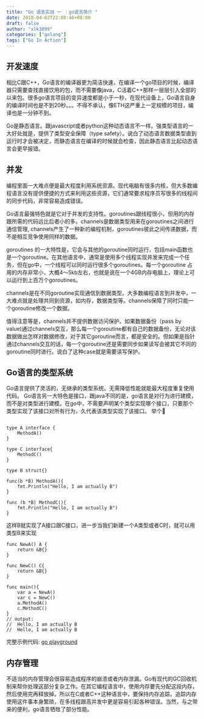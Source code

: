 ```yaml
---
title: "Go 语言实战 一 ：go语言简介 "
date: 2018-04-02T22:08:46+08:00
draft: false
author: "xlk3099"
categories: ["golang"]
tags: ["Go In Action"]
---
```


## 开发速度
相比C跟C++，Go语言的编译器更为简洁快速，在编译一个go项目的时候，编译器只需要查找直接饮用的包，而不需要像java，C活着C++那样一层层引入全部的以来包。很多go语言项目的变异速度都是小于一秒，在现代设备上，Go语言自身的编译时间也是不到20秒。。。不得不承认，像ETH这严重上一定规模的项目，编译也是一分钟不到。

Go是静态语言。跟javascript或者python这种动态语言不一样。强类型语言的一大好处就是，提供了类型安全保障（type safety）。说白了动态语言数据类型直到运行时才会被决定，而静态语言在编译的时候就会检查，因此静态语言比起动态语言会更早报错。

## 并发
编程里面一大难点便是最大程度利用系统资源。现代电脑有很多内核，但大多数编程语言没有提供便捷的方式来利用这些资源，它们通常要求程序员写很多的线程间的同步代码，非常容易造成错误。

Go语言最强特色就是它对于并发的支持性。goroutines跟线程很小，但用的内存跟所需的代码远比后者小的多。channels是数据类型用来在goroutines之间进行通信管理, channels产生了一种新的编程机制，goroutines彼此之间传递数据，而不是相互竞争使用同样的数据。

goroutines 的一大特性是，它会与其他的goroutine同时运行，包括main函数也是一个goroutine。在其他语言中，通常是使用多个线程实现并发来完成一个任务，但在go中，一个线程可以同时运行很多个goroutines。每一个goroutine 占用的内存非常小，大概4～5kb左右，也就是说在一个4GB内存电脑上，理论上可以运行到上百万个goroutines。

channels是在不同goroutine实现通信到数据类型。大多数编程语言到并发中，一大难点就是处理共同到资源，如内存，数据类型等。channels保障了同时只能一个goroutine修改一个数据。

值得注意等是，channels并不提供数据访问保护。如果数据备份（pass by value)通过channels交互，那么每一个goroutine都有自己的数据备份，无论对该数据做出怎样对数据修改，对于其它goroutine而言，都是安全的。但如果是指针通过channels交互的话，每一个goroutine还是需要同步如果读写会被其它不同的goroutine同时进行。说白了这种case就是需要读写保护。

## Go语言的类型系统
Go语言提供了灵活的，无继承的类型系统。无需降低性能就能最大程度重复使用代码。
Go语言另一大特色是接口，跟java不同的是，go语言是对行为进行建模，而不是对类型进行建模。在go中，不需要声明某个类型实现哪个接口，只要那个类型实现了该接口对所有行为，久代表该类型实现了该接口。
举个🌰

```golang

type A interface {
    MethodA() 
}

type C interface{
    MethodC()
}

type B struct{}

func(b *B) MethodA(){
    fmt.Println("Hello, I am actually B")
}

func (b *B) MethodC(){
    fmt.Println("Hello, I am actually B")
}
```
这样B就实现了A接口跟C接口，进一步当我们新建一个A类型或者C时，就可以用类型B来实现

```golang
func NewA() A {
    return &B{}
}

func NewC() C{
    return &B{}
}

func main(){
    var a = NewA()
    var c = NewC()
    a.MethodA()
    c.MethodC()
}
// output:
//  Hello, I am actually B
//  Hello, I am actually B
```
完整示例代码: [go playground](https://play.golang.org/p/ZG12dM52qlM)

## 内存管理
不适当的内存管理会很容易造成程序的崩溃或者内存泄漏。Go有现代的GC回收机制来帮你处理这部分复杂工作。在其它编程语言中，使用内存要先分配这段内存，然后使用完再释放掉。所以在C或者C++这种语言中，要保持内存追踪。追踪内存使用这件事本身繁琐，在多线程跟高并发中更是容易引起各种错误。当然，与之带来的便利，go语言牺牲了部分性能。